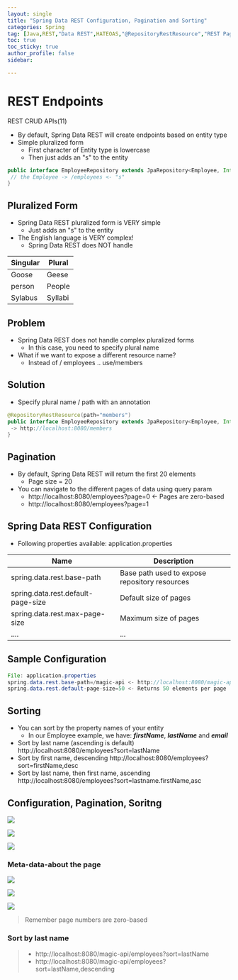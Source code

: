 ```yaml
---
layout: single
title: "Spring Data REST Configuration, Pagination and Sorting"
categories: Spring
tag: [Java,REST,"Data REST",HATEOAS,"@RepositoryRestResource","REST Pagination Soritng"]
toc: true
toc_sticky: true
author_profile: false
sidebar:

---
```


# REST Endpoints
REST CRUD APIs(11)
- By default, Spring Data REST will create endpoints based on entity type
- Simple pluralized form
	- First character of Entity type is lowercase
	- Then just adds an "s" to the entity

```java
public interface EmployeeRepository extends JpaRepository<Employee, Integer>{
 // the Employee -> /employees <- "s"
}
```

## Pluralized Form
- Spring Data REST pluralized form is VERY simple
	- Just adds an "s" to the entity
- The English language is VERY complex!
	- Spring Data REST does NOT handle

| Singular | Plural |
| -------- | ------ |
| Goose    | Geese  |
| person   | People |
| Sylabus  | Syllabi       |

## Problem
- Spring Data REST does not handle complex pluralized forms
	- In this case, you need to specify plural name
- What if we want to expose a different resource name?
	- Instead of / employees .. use/members

## Solution
- Specify plural name / path with an annotation
```java
@RepositoryRestResource(path="members")
public interface EmployeeRepository extends JpaRepository<Employee, Integer> {
 -> http://localhost:8080/members 
}
```

## Pagination
- By default, Spring Data REST will return the first 20 elements
	- Page size = 20
- You can navigate to the different pages of data using query param
	- http://localhost:8080/employees?page=0 <- Pages are zero-based
	- http://localhost:8080/employees?page=1

## Spring Data REST Configuration
- Following properties available: application.properties

| Name                               | Description                                   |
| ---------------------------------- | --------------------------------------------- |
| spring.data.rest.base-path         | Base path used to expose repository resources |
| spring.data.rest.default-page-size | Default size of pages                         |
| spring.data.rest.max-page-size     | Maximum size of pages                         |
| ....                               | ...                                           |


## Sample Configuration

```java
File: application.properties
spring.data.rest.base-path=/magic-api <- http://localhost:8080/magic-api/employees
spring.data.rest.default-page-size=50 <- Returns 50 elements per page
```

## Sorting
- You can sort by the property names of your entity
	- In our Employee example, we have: ***firstName***, ***lastName*** and ***email***
- Sort by last name (ascending is default) http://localhost:8080/employees?sort=lastName
- Sort by first name, descending http://localhost:8080/employees?sort=firstName,desc
- Sort by last name, then first name, ascending http://localhost:8080/employees?sort=lastname.firstName,asc

## Configuration, Pagination, Soritng

![](https://i.imgur.com/LNoW1hy.png)


![](https://i.imgur.com/Y1T6sQw.png)


![](https://i.imgur.com/lvTtQGR.png)

### Meta-data-about the page

![](https://i.imgur.com/LRi1mYz.png)


![](https://i.imgur.com/9EgsQfF.png)

![](https://i.imgur.com/7RBaW0d.png)
> Remember page numbers are zero-based

### Sort by last name
> - http://localhost:8080/magic-api/employees?sort=lastName
> - http://localhost:8080/magic-api/employees?sort=lastName,descending
> 

